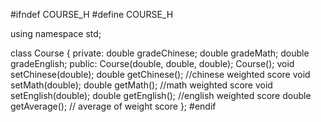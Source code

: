 #ifndef COURSE_H
#define COURSE_H

using namespace std;

class Course
{
private:
	double gradeChinese;
	double gradeMath;
	double gradeEnglish;
public:
	Course(double, double, double);
	Course();
	void setChinese(double);
	double getChinese(); //chinese weighted score
	void setMath(double);
	double getMath(); //math weighted score
	void setEnglish(double);
	double getEnglish(); //english weighted score
	double getAverage(); // average of weight score
};
#endif
